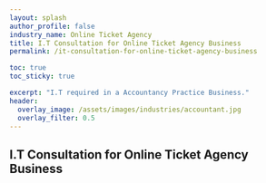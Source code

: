 ```yaml
---
layout: splash 
author_profile: false 
industry_name: Online Ticket Agency
title: I.T Consultation for Online Ticket Agency Business
permalink: /it-consultation-for-online-ticket-agency-business

toc: true
toc_sticky: true

excerpt: "I.T required in a Accountancy Practice Business."
header:
  overlay_image: /assets/images/industries/accountant.jpg
  overlay_filter: 0.5 
---
```


## I.T Consultation for Online Ticket Agency Business